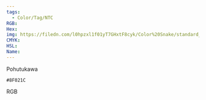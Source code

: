 ```yaml
---
tags:
  - Color/Tag/NTC
RGB:
Hex:
img: https://filedn.com/l0hpzxl1f01yT7GHxtF8cyk/Color%20Snake/standard_csv_to_svg/%23/8F021C.svg
CMYK:
HSL:
Name:
---
```

Pohutukawa
```palette
#8F021C
```
RGB
